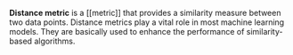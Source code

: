 **Distance metric** is a [[metric]] that provides a similarity measure between two data points. Distance metrics play a vital role in most machine learning models. They are basically used to enhance the performance of similarity-based algorithms.